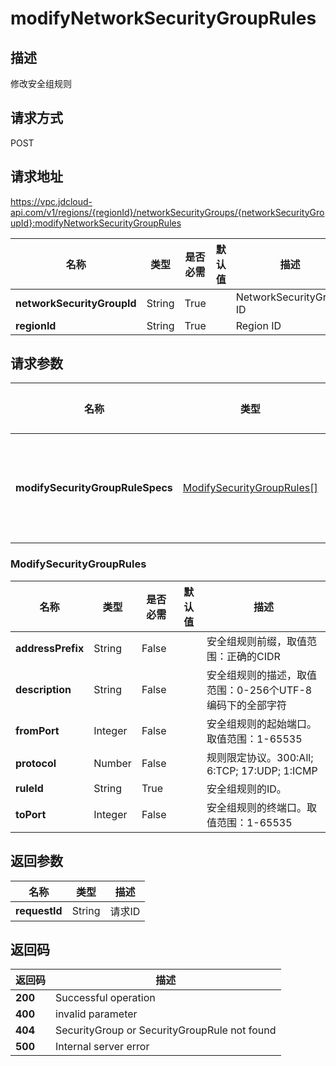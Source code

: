 # modifyNetworkSecurityGroupRules


## 描述
修改安全组规则

## 请求方式
POST

## 请求地址
https://vpc.jdcloud-api.com/v1/regions/{regionId}/networkSecurityGroups/{networkSecurityGroupId}:modifyNetworkSecurityGroupRules

|名称|类型|是否必需|默认值|描述|
|---|---|---|---|---|
|**networkSecurityGroupId**|String|True||NetworkSecurityGroup ID|
|**regionId**|String|True||Region ID|

## 请求参数
|名称|类型|是否必需|默认值|描述|
|---|---|---|---|---|
|**modifySecurityGroupRuleSpecs**|[ModifySecurityGroupRules[]](##ModifySecurityGroupRules)|True||安全组规则信息|

### <a name="ModifySecurityGroupRules">ModifySecurityGroupRules</a>
|名称|类型|是否必需|默认值|描述|
|---|---|---|---|---|
|**addressPrefix**|String|False||安全组规则前缀，取值范围：正确的CIDR|
|**description**|String|False||安全组规则的描述，取值范围：0-256个UTF-8编码下的全部字符|
|**fromPort**|Integer|False||安全组规则的起始端口。取值范围：1-65535|
|**protocol**|Number|False||规则限定协议。300:All; 6:TCP; 17:UDP; 1:ICMP|
|**ruleId**|String|True||安全组规则的ID。|
|**toPort**|Integer|False||安全组规则的终端口。取值范围：1-65535|

## 返回参数
|名称|类型|描述|
|---|---|---|
|**requestId**|String|请求ID|



## 返回码
|返回码|描述|
|---|---|
|**200**|Successful operation|
|**400**|invalid parameter|
|**404**|SecurityGroup or SecurityGroupRule not found|
|**500**|Internal server error|
